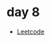 # day 8

- [Leetcode](https://leetcode.com/problems/find-missing-and-repeated-values/?envType=daily-question&envId=2025-03-06)
